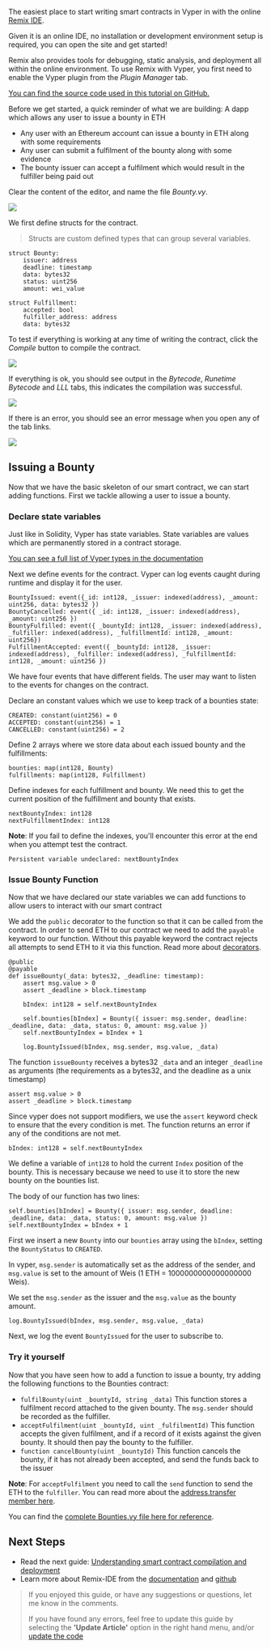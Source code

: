The easiest place to start writing smart contracts in Vyper in with the online [Remix IDE](https://remix.ethereum.org/).

Given it is an online IDE, no installation or development environment setup is required, you can open the site and get started!

Remix also provides tools for debugging, static analysis, and deployment all within the online environment. To use Remix with Vyper, you first need to enable the Vyper plugin from the _Plugin Manager_ tab.

[You can find the source code used in this tutorial on GitHub.](https://github.com/kauri-io/kauri-fullstack-dapp-tutorial-series/tree/master/remix-bounties-smartcontract)

Before we get started, a quick reminder of what we are building: A dapp which allows any user to issue a bounty in ETH

-   Any user with an Ethereum account can issue a bounty in ETH along with some requirements
-   Any user can submit a fulfilment of the bounty along with some evidence
-   The bounty issuer can accept a fulfilment which would result in the fulfiller being paid out

Clear the content of the editor, and name the file _Bounty.vy_.

<!-- TODO: Update -->

![](https://api.kauri.io:443/ipfs/QmNWQaemeZhPL4cqEHgqU3Qsktp3XBEydcA9e8vfkQVKLW)

We first define structs for the contract.

> Structs are custom defined types that can group several variables.

```vyper
struct Bounty:
    issuer: address
    deadline: timestamp
    data: bytes32
    status: uint256
    amount: wei_value

struct Fulfillment:
    accepted: bool
    fulfiller_address: address
    data: bytes32
```

To test if everything is working at any time of writing the contract, click the _Compile_ button to compile the contract.

![](https://api.kauri.io:443/ipfs/QmNQH4ytWiWeHSRgLTQofbnkzYRRuiRtmwLguVTWXHCKoS)

If everything is ok, you should see output in the _Bytecode_, _Runetime Bytecode_ and _LLL_ tabs, this indicates the compilation was successful.

![](https://api.kauri.io:443/ipfs/QmTLoPwXJ1TooRbC9hagxHcBXkPNAJsFULvCnhfUBzWpdg)

If there is an error, you should see an error message when you open any of the tab links.

![](https://api.kauri.io:443/ipfs/QmcTdx9ifH6nipE2KeaWjkz6EtDMgk3m3ib4zGCX1vyipM)

## Issuing a Bounty

Now that we have the basic skeleton of our smart contract, we can start adding functions. First we tackle allowing a user to issue a bounty.

### Declare state variables

Just like in Solidity, Vyper has state variables. State variables are values which are permanently stored in a contract storage.

[You can see a full list of Vyper types in the documentation ](https://vyper.readthedocs.io/en/latest/types.html)

Next we define events for the contract. Vyper can log events caught during runtime and display it for the user.

```vyper
BountyIssued: event({_id: int128, _issuer: indexed(address), _amount: uint256, data: bytes32 })
BountyCancelled: event({ _id: int128, _issuer: indexed(address), _amount: uint256 })
BountyFulfilled: event({ _bountyId: int128, _issuer: indexed(address), _fulfiller: indexed(address), _fulfillmentId: int128, _amount: uint256})
FulfillmentAccepted: event({ _bountyId: int128, _issuer: indexed(address), _fulfiller: indexed(address), _fulfillmentId: int128, _amount: uint256 })
```

We have four events that have different fields. The user may want to listen to the events for changes on the contract.

Declare an constant values which we use to keep track of a bounties state:

```vyper
CREATED: constant(uint256) = 0
ACCEPTED: constant(uint256) = 1
CANCELLED: constant(uint256) = 2
```

Define 2 arrays where we store data about each issued bounty and the fulfillments:

```vyper
bounties: map(int128, Bounty)
fulfillments: map(int128, Fulfillment)
```
Define indexes for each fulfillment and bounty. We need this to get the current position of the fulfillment and bounty that exists.

```
nextBountyIndex: int128
nextFulfillmentIndex: int128
```

**Note**: If you fail to define the indexes, you'll encounter this error at the end when you attempt test the contract.

`Persistent variable undeclared: nextBountyIndex`


### Issue Bounty Function

Now that we have declared our state variables we can add functions to allow users to interact with our smart contract

We add the `public` decorator to the function so that it can be called from the contract. In order to send ETH to our contract we need to add the `payable` keyword to our function. Without this payable keyword the contract rejects all attempts to send ETH to it via this function. Read more about [decorators](https://vyper.readthedocs.io/en/latest/structure-of-a-contract.html#functions).

```vyper
@public
@payable
def issueBounty(_data: bytes32, _deadline: timestamp):
    assert msg.value > 0
    assert _deadline > block.timestamp

    bIndex: int128 = self.nextBountyIndex

    self.bounties[bIndex] = Bounty({ issuer: msg.sender, deadline: _deadline, data: _data, status: 0, amount: msg.value })
    self.nextBountyIndex = bIndex + 1

    log.BountyIssued(bIndex, msg.sender, msg.value, _data)
```

The function `issueBounty` receives a bytes32 `_data` and an integer `_deadline` as arguments (the requirements as a bytes32, and the deadline as a unix timestamp)

```vyper
assert msg.value > 0
assert _deadline > block.timestamp
```

Since vyper does not support modifiers, we use the `assert` keyword check to ensure that the every condition is met. The function returns an error if any of the conditions are not met.

```vyper
bIndex: int128 = self.nextBountyIndex
```

We define a variable of `int128` to hold the current `Index` position of the bounty. This is necessary because we need to use it to store the new bounty on the bounties list.

The body of our function has two lines:

```vyper
self.bounties[bIndex] = Bounty({ issuer: msg.sender, deadline: _deadline, data: _data, status: 0, amount: msg.value })
self.nextBountyIndex = bIndex + 1
```

First we insert a new `Bounty` into our `bounties` array using the `bIndex`, setting the `BountyStatus` to `CREATED`.

In vyper, `msg.sender` is automatically set as the address of the sender, and `msg.value` is set to the amount of Weis (1 ETH = 1000000000000000000 Weis).

We set the `msg.sender` as the issuer and the `msg.value` as the bounty amount.

```vyper
log.BountyIssued(bIndex, msg.sender, msg.value, _data)
```

Next, we log the event `BountyIssued` for the user to subscribe to.

### Try it yourself

Now that you have seen how to add a function to issue a bounty, try adding the following functions to the Bounties contract:

-   `fulfilBounty(uint _bountyId, string _data)` This function stores a fulfilment record attached to the given bounty. The `msg.sender` should be recorded as the fulfiller.
-   `acceptFulfilment(uint _bountyId, uint _fulfilmentId)` This function accepts the given fulfilment, and if a record of it exists against the given bounty. It should then pay the bounty to the fulfiller.
-   `function cancelBounty(uint _bountyId)` This function cancels the bounty, if it has not already been accepted, and send the funds back to the issuer

**Note**: For `acceptFulfilment` you need to call the `send` function to send the ETH to the `fulfiller`. You can read more about the [address.transfer member here](https://solidity.readthedocs.io/en/latest/units-and-global-variables.html#address-related).

You can find the [complete Bounties.vy file here for reference](https://github.com/kauri-io/kauri-fullstack-dapp-tutorial-series/blob/master/remix-bounties-smartcontract/Bounties-complete.vy).

## Next Steps

-   Read the next guide: [Understanding smart contract compilation and deployment](https://kauri.io/article/973c5f54c4434bb1b0160cff8c695369/understanding-smart-contract-compilation-and-deployment)
-   Learn more about Remix-IDE from the [documentation](https://remix.readthedocs.io/en/latest/) and [github](https://github.com/ethereum/remix-ide)

> If you enjoyed this guide, or have any suggestions or questions, let me know in the comments.
>
> If you have found any errors, feel free to update this guide by selecting the **'Update Article'** option in the right hand menu, and/or [update the code](https://github.com/kauri-io/kauri-fullstack-dapp-tutorial-series/tree/master/remix-bounties-smartcontract)
